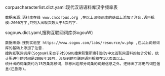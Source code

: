 corpuscharacterlist.dict.yaml:现代汉语语料库汉字频率表

    数据来源:语料库在线 www.cncorpus.org ,在以上词频词库的基础上添加了注音.语料规模:2000万字,只列入出现次数大于5次的字.

sogouw.dict.yaml,搜狗互联网词库(SogouW)

    数据来源:搜狗实验室 https://www.sogou.com/labs/resource/w.php ,在以上词频词库的基础上添加了注音.
    搜狗互联网词库(SogouW)来自于对SOGOU搜索引擎所索引到的中文互联网语料的统计分析，统计所进行的时间是2006年10月，涉及到的互联网语料规模在1亿页面以上。
    统计出的词条数约为15万条高频词，除标出这部分词条的词频信息之外，还标出了常用的词性信息(已删除)。

